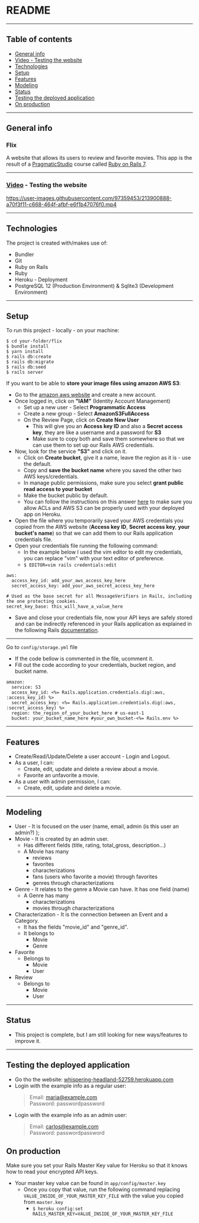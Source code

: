 # README
---
## Table of contents
* [General info](#general-info)
* [Video - Testing the website](#video---testing-the-website)
* [Technologies](#technologies)
* [Setup](#setup)
* [Features](#features)
* [Modeling](#modeling)
* [Status](#status)
* [Testing the deployed application](#testing-the-deployed-application)
* [On production](#on-production)
***
## General info
### Flix
A website that allows its users to review and favorite movies.
This app is the result of a [PragmaticStudio](https://pragmaticstudio.com/) course called [Ruby on Rails 7](https://pragmaticstudio.com/rails).
***
### [Video](https://www.loom.com/share/8a7619d58204486ab15572ffa950a350) - Testing the website

https://user-images.githubusercontent.com/97359453/213900888-a70f3f11-c668-464f-afbf-e6f1b47076f0.mp4

---
## Technologies
The project is created with/makes use of:
* Bundler
* Git
* Ruby on Rails
* Ruby
* Heroku - Deployment
* PostgreSQL 12 (Production Environment) & Sqlite3 (Development Environment)
---
## Setup
To run this project - locally - on your machine:
```
$ cd your-folder/flix
$ bundle install
$ yarn install
$ rails db:create
$ rails db:migrate
$ rails db:seed
$ rails server
```
If you want to be able to **store your image files using amazon AWS S3**:

 * Go to the [amazon aws website](https://aws.amazon.com/) and create a new account.
 * Once logged in, click on **"IAM"** (Identity Account Management)
	 * Set up a new user - Select **Programmatic Access**
	 * Create a new group - Select **AmazonS3FullAccess**
	 * On the Review Page, click on **Create New User**
		 * This will give you an **Access key ID** and also a **Secret access key**, they are like a username and a password for **S3**
		 * Make sure to copy both and save them somewhere so that we can use them to set up our Rails AWS credentials.
* Now, look for the service **"S3"** and click on it.
	* Click on **Create bucket**, give it a name, leave the region as it is - use the default.
	* Copy and **save the bucket name** where you saved the other two AWS keys/credentials.
	* In manage public permissions, make sure you select **grant public read access to your bucket**
	* Make the bucket public by default.
	* You can follow the instructions on this answer [here](https://stackoverflow.com/a/70603995) to make sure you allow ACLs and AWS S3 can be properly used with your deployed app on Heroku.
* Open the file where you temporarily saved your AWS credentials you copied from the AWS website (**Access key ID**, **Secret access key**, **your bucket's name**) so that we can add them to our Rails application credentials file.
 * Open your credentials file running the following command:
	+  In the example below I used the vim editor to edit my credentials, you can replace "vim" with your text editor of preference.
	+ ```$ EDITOR=vim rails credentials:edit```
```
aws:
  access_key_id: add_your_aws_access_key_here
  secret_access_key: add_your_aws_secret_access_key_here

# Used as the base secret for all MessageVerifiers in Rails, including the one protecting cookies.
secret_key_base: this_will_have_a_value_here
```
 * Save and close your credentials file, now your API keys are safely stored and can be indirectly referenced in your Rails application as explained in the following Rails [documentation](https://guides.rubyonrails.org/security.html#custom-credentials).
---
Go to ```config/storage.yml``` file
  * If the code bellow is commented in the file, ucomment it.
  * Fill out the code according to your credentials, bucket region, and bucket name.
```
amazon:
  service: S3
  access_key_id: <%= Rails.application.credentials.dig(:aws, :access_key_id) %>
  secret_access_key: <%= Rails.application.credentials.dig(:aws, :secret_access_key) %>
  region: the_region_of_your_bucket_here # us-east-1
  bucket: your_bucket_name_here #your_own_bucket-<%= Rails.env %>
```
***
## Features
* Create/Read/Update/Delete a user account - Login and Logout.
* As a user, I can:
    * Create, edit, update and delete a review about a movie.
    * Favorite an unfavorite a movie.
* As a user with admin permission, I can:
    * Create, edit, update and delete a movie.
---
## Modeling
* User - It is focused on the user (name, email, admin (is this user an admin?) );
* Movie - It is created by an admin user.
  * Has different fields (title, rating, total_gross, description...)
  * A Movie has many
    * reviews
    * favorites
    * characterizations
    * fans (users who favorite a movie) through favorites
    * genres through characterizations
* Genre - It relates to the genre a Movie can have. It has one field (name)
  * A Genre has many
    * characterizations
    * movies through characterizations
* Characterization - It is the connection between an Event and a Category.
  * It has the fields "movie_id" and "genre_id".
  * It belongs to
    * Movie
    * Genre
* Favorite
  * Belongs to
    * Movie
    * User
* Review
  * Belongs to
    * Movie
    * User
***
## Status
* This project is complete, but I am still looking for new ways/features to improve it.
***
## Testing the deployed application
* Go tho the website: [whispering-headland-52759.herokuapp.com](https://whispering-headland-52759.herokuapp.com/)
* Login with the example info as a regular user:
    > Email: maria@example.com\
    > Password: passwordpassword
* Login with the example info as an admin user:
    > Email: carlos@example.com\
    > Password: passwordpassword
## On production
Make sure you set your Rails Master Key value for Heroku so that it knows how to read your encrypted API keys.
* Your master key value can be found in ```app/config/master.key```
	+ Once you copy that value, run the following command replacing ```VALUE_INSIDE_OF_YOUR_MASTER_KEY_FILE``` with the value you copied from ```master.key```
		+ ```$ heroku config:set RAILS_MASTER_KEY=VALUE_INSIDE_OF_YOUR_MASTER_KEY_FILE```
